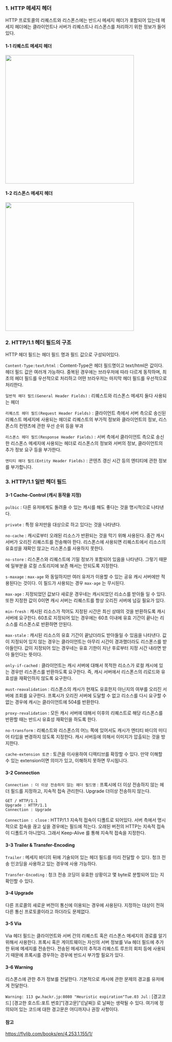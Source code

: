 ### 1. HTTP 메세지 헤더
HTTP 프로토콜의 리퀘스트와 리스폰스에는 반드시 메세지 헤더가 포함되어 있는데 메세지 헤더에는 클라이언트나 서버가 리퀘스트나 리스폰스를 처리하기 위한 정보가 들어있다.

#### 1-1 리퀘스트 메세지 헤더
<img src="https://images.velog.io/images/jaeeunxo1/post/e8d11649-7380-47bf-bcdb-1ddbcf15f8e1/image.png" width="400">

#### 1-2 리스폰스 메세지 헤더
<img src="https://images.velog.io/images/jaeeunxo1/post/44080b34-fc3c-4b0d-a6fe-d27fe1ca78b4/image.png" width="400">

### 2. HTTP/1.1 헤더 필드의 구조
HTTP 헤더 필드는 헤더 필드 명과 필드 값으로 구성되어있다.

`Content-Type:text/html` : Content-Type은 헤더 필드명이고 text/html은 값이다. 헤더 필드 값은 여러개 가능하다.
중복된 경우에는 브라우저에 따라 다르게 동작하며, 최초의 헤더 필드를 우선적으로 처리하고 어떤 브라우저는 마지막 헤더 필드를 우선적으로 처리한다.

`일반적 헤더 필드(General Header Fields)` : 리퀘스트와 리스폰스 메세지 둘다 사용되는 헤더

`리퀘스트 헤더 필드(Request Header Fields)` : 클라이언트 측에서 서버 측으로 송신된 리퀘스트 메세지에 사용되는 헤더로 리퀘스트의 부가적 정보와 클라이언트의 정보, 리스폰스의 컨텐츠에 관한 우선 순위 등을 부과

`리스폰스 헤더 필드(Response Header Fields)` : 서버 측에서 클라이언트 측으로 송신한 리스폰스 메세지에 사용되는 헤더로 리스폰스의 정보와 서버의 정보, 클라이언트의 추가 정보 요구 등을 부가한다.

`엔티티 헤더 필드(Entity Header Fields)` : 콘텐츠 갱신 시간 등의 엔티티에 관한 정보를 부가합니다.

### 3. HTTP/1.1 일반 헤더 필드

#### 3-1 Cache-Control (캐시 동작을 지정)
`pulbic` : 다른 유저에게도 돌려줄 수 있는 캐시를 해도 좋다는 것을 명시적으로 나타낸다.

`private` : 특정 유저만을 대상으로 하고 있다는 것을 나타낸다. 

`no-cache` : 캐시로부터 오래된 리소스가 반환되는 것을 막기 위해 사용된다. 중간 캐시 서버가 오리진 리퀘스트를 전송해야 한다.
리스폰스에 사용되면 리퀘스트에서 리소스의 유효성을 재확인 않고는 리스폰스를 사용하지 못한다.

`no-store` : 리스폰스와 리퀘스트에 기밀 정보가 포함되어 있음을 나타낸다. 그렇기 때문에 일부분을 로컬 스토리지에 보존 해서는 안되도록 지정한다.

`s-maxage` : `max-age` 와 동일하지만 여러 유저가 이용할 수 있는 공유 캐시 서버에만 적용된다는 것이다. 이 필드가 사용되는 경우 `max-age` 는 무시된다.

`max-age` : 지정되었던 값보다 새로운 경우네는 캐시되었던 리소스를 받아들 일 수 있다. 또한 지정한 값이 0이면 캐시 서버는 리퀘스트를 항상 오리진 서버에 넘길 필요가 있다. 

`min-fresh` : 캐시된 리소스가 적어도 지정된 시간은 최신 상태의 것을 반환하도록 캐시 서버에 요구한다. 60초로 지정되어 있는 경우에는 60초 이내에 유효 기간이 끝나는 리소스를 리스폰스로 반환하면 안된다.

`max-stale` : 캐시된 리소스의 유효 기간이 끝났더라도 받아들일 수 있음을 나타낸다. 값이 지정되어 있지 않는 경우는 클라이언트는 아무리 시간이 경과했더라도 리스폰스를 받아들인다. 값이 지정되어 있는 경우네는 유효 기한이 지난 후로부터 지정 시간 내라면 받아 들인다는 뜻이다.

`only-if-cached` : 클라이언트는 캐시 서버에 대해서 목적한 리소스가 로컬 캐시에 있는 경우만 리스폰스를 반환하도록 요구한다. 즉, 캐시 서버에서 리스폰스의 리로드와 유효성을 재확인하지 않도록 요구한다.

`must-reavalidation` : 리스폰스의 캐시가 현재도 유효한지 아닌지의 여부를 오리진 서버에 조회를 요구한다. 프록시가 오리진 서버에 도달할 수 없고 리소스를 다시 요구할 수 없는 경우에 캐시는 클라이언트에 504를 반환한다. 

`proxy-revalidation` : 모든 캐시 서버에 대해서 이후의 리퀘스트로 해당 리스폰스를 반환할 때는 반드시 유효성 재확인을 하도록 한다.

`no-transform` : 리퀘스트와 리스폰스의 어느 쪽에 있어서도 캐시가 엔티티 바디의 미디어 타입을 변경하지 않도록 지정한다. 캐시 서버등에 의해서 이미지가 압출되는 것을 방지한다.

`cache-extension 토큰` :  토큰을 이사용하여 디렉티브를 확장할 수 있다. 만약 이해할 수 있는 extension이면 의미가 있고, 이해하지 못하면 무시됩니다.

#### 3-2 Connection 

 `Connection : 더 이상 전송하지 않는 헤더 필드명` : 프록시에 더 이상 전송하지 않는 헤더 필드를 지정하고, 지속적 접속 관리한다. Upgrade 더이상 전송하지 않는다.

```
GET / HTTP/1.1
Upgrade : HTTP/1.1
Connection : Upgrade
```

 `Connection : close` : HTTP/1.1 지속적 접속이 디폴트로 되어있다. 서버 측에서 명시적으로 접속을 끊고 싶을 경우에는 필드에 적는다. 오래된 버전의 HTTP는 지속적 접속이 디폴트가 아니었다. 그래서 Keep-Alive 를 통해 지속적 접속을 지정한다.

#### 3-3 Trailer & Transfer-Encoding

`Trailer` : 메세지 바디의 뒤에 기술되어 있는 헤더 필드를 미리 전달할 수 있다. 청크 전송 인코딩을 사용하고 있는 경우에 사용 가능하다.

`Transfer-Encoding` : 청크 전송 코딩이 유효한 상황이고 몇 byte로 분할되어 있는 지 확인할 수 있다.

#### 3-4 Upgrade

다른 프로콜의 새로운 버전이 통신에 이용되는 경우에 사용된다. 지정하는 대상이 전혀 다른 통신 프로토콜이라고 하더라도 문제없다.

#### 3-5 Via

Via 헤더 필드는 클라이언트와 서버 간의 리퀘스트 혹은 리스폰스 메세지의 경로를 알기 위해서 사용한다. 프록시 혹은 게이트웨이는 자신의 서버 정보를 Via 헤더 필드에 추가한 뒤에 메세지를 전송한다. 전송된 메세지의 추적과 리퀘스트 루프의 회피 등에 사용되기 때문에 프록시를 경우하는 경우에 반드시 부가할 필요가 있다.

#### 3-6 Warning

리스폰스에 관한 추가 정보를 전달한다. 기본적으로 캐시에 관한 문제의 경고를 유저에게 전달한다. 

`Warning: 113 gw.hackr.jp:8080 "Heuristic expiration"Tue.03 Jul`  : [경고코드] [경고한 호스트:포트 번호]"[경고문]"([날짜]) 로 날짜는 생략될 수 있다. 여기에 정의되어 있는 코드에 대한 경고문은 어디까지나 권장 사항이다.  



#### 참고

https://flylib.com/books/en/4.253.1.155/1/